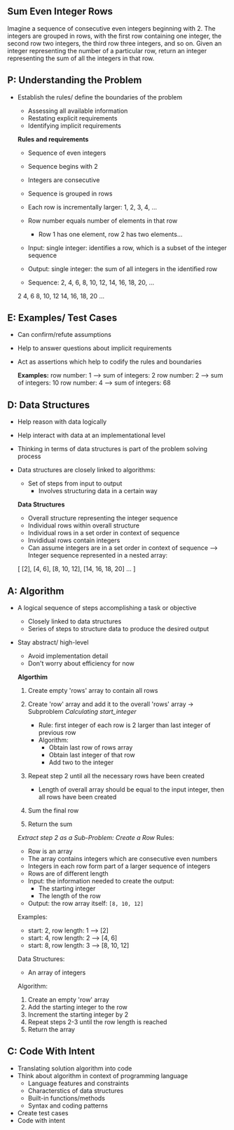## Sum Even Integer Rows

Imagine a sequence of consecutive even integers beginning with 2. The integers are grouped in rows,
with the first row containing one integer, the second row two integers, the third row three integers, and so on.
Given an integer representing the number of a particular row, return an integer representing the sum of all
the integers in that row.

## P: Understanding the Problem
- Establish the rules/ define the boundaries of the problem
  - Assessing all available information
  - Restating explicit requirements
  - Identifying implicit requirements

  **Rules and requirements** 
  - Sequence of even integers
  - Sequence begins with 2
  - Integers are consecutive
  - Sequence is grouped in rows
  - Each row is incrementally larger: 1, 2, 3, 4, ...
  - Row number equals number of elements in that row
    - Row 1 has one element, row 2 has two elements...
  - Input: single integer: identifies a row, which is a subset of the integer sequence
  - Output: single integer: the sum of all integers in the identified row

  - Sequence: 2, 4, 6, 8, 10, 12, 14, 16, 18, 20, ...

  2
  4, 6
  8, 10, 12
  14, 16, 18, 20
  ...

## E: Examples/ Test Cases
- Can confirm/refute assumptions
- Help to answer questions about implicit requirements
- Act as assertions which help to codify the rules and boundaries

  **Examples:**
  row number: 1 --> sum of integers: 2
  row number: 2 --> sum of integers: 10
  row number: 4 --> sum of integers: 68

## D: Data Structures
- Help reason with data logically
- Help interact with data at an implementational level
- Thinking in terms of data structures is part of the problem solving process
- Data structures are closely linked to algorithms:
  - Set of steps from input to output
    - Involves structuring data in a certain way

  **Data Structures** 
  - Overall structure representing the integer sequence
  - Individual rows within overall structure
  - Individual rows in a set order in context of sequence
  - Invididual rows contain integers
  - Can assume integers are in a set order in context of sequence
  --> Integer sequence represented in a nested array:

  [
    [2],
    [4, 6],
    [8, 10, 12],
    [14, 16, 18, 20]
    ...
  ]


## A: Algorithm
- A logical sequence of steps accomplishing a task or objective
  - Closely linked to data structures
  - Series of steps to structure data to produce the desired output
- Stay abstract/ high-level
  - Avoid implementation detail
  - Don't worry about efficiency for now

  **Algorthim**
  1. Create empty 'rows' array to contain all rows
  2. Create 'row' array and add it to the overall 'rows' array -> Subproblem
      *Calculating start_integer*
      - Rule: first integer of each row is 2 larger than last integer of previous row
      - Algorithm: 
        - Obtain last row of rows array
        - Obtain last integer of that row
        - Add two to the integer

  3. Repeat step 2 until all the necessary rows have been created
      - Length of overall array should be equal to the input integer, then all rows have been created
  4. Sum the final row
  5. Return the sum

    *Extract step 2 as a Sub-Problem: Create a Row*
    Rules:
    - Row is an array
    - The array contains integers which are consecutive even numbers
    - Integers in each row form part of a larger sequence of integers
    - Rows are of different length
    - Input: the information needed to create the output:
      - The starting integer
      - The length of the row
    - Output: the row array itself: `[8, 10, 12]`

    Examples:
    - start: 2, row length: 1 --> [2]
    - start: 4, row length: 2 --> [4, 6]
    - start: 8, row length: 3 --> [8, 10, 12]

    Data Structures:
    - An array of integers

    Algorithm:
    1. Create an empty 'row' array
    2. Add the starting integer to the row
    3. Increment the starting integer by 2 
    4. Repeat steps 2-3 until the row length is reached
    5. Return the array

## C: Code With Intent
- Translating solution algorithm into code
- Think about algorithm in context of programming language
  - Language features and constraints
  - Characterstics of data structures
  - Built-in functions/methods
  - Syntax and coding patterns
- Create test cases
- Code with intent
